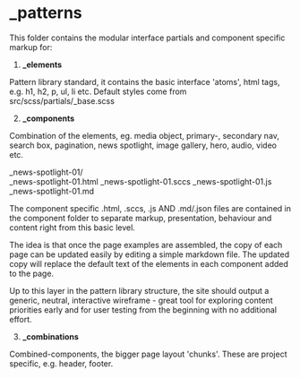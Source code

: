 _patterns
===
This folder contains the modular interface partials and component specific markup for: 

1. **_elements**

Pattern library standard, it contains the basic interface 'atoms', html tags, e.g. h1, h2, p, ul, li etc. 
Default styles come from src/scss/partials/_base.scss

2. **_components**

Combination of the elements, eg. media object, primary-, secondary nav, search box,  pagination, news spotlight, image gallery, hero, audio, video etc.

_news-spotlight-01/  
	_news-spotlight-01.html
	_news-spotlight-01.sccs
	_news-spotlight-01.js
	_news-spotlight-01.md

The component specific .html, .sccs, .js AND .md/.json files are   contained in the component folder to separate markup, presentation, behaviour and content right from this basic level. 

The idea is that once the page examples are assembled, the copy of each page can be updated easily by editing a simple markdown file. The updated copy will replace the default text of the elements in each component added to the page.  

Up to this layer in the pattern library structure, the site should output a generic, neutral, interactive wireframe - great tool for exploring content priorities early and for user testing from the beginning with no additional effort. 

3. **_combinations** 

Combined-components, the bigger page layout 'chunks'. These are project specific, e.g. header, footer.